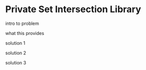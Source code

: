 Private Set Intersection Library
================================

intro to problem

what this provides

solution 1

solution 2

solution 3